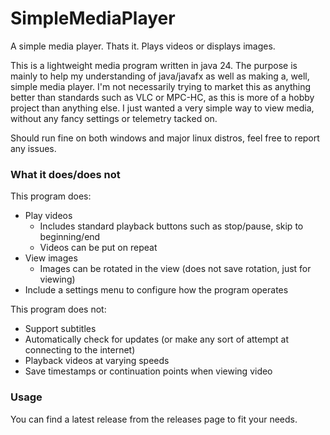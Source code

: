 # SimpleMediaPlayer
A simple media player. Thats it. Plays videos or displays images.

This is a lightweight media program written in java 24. The purpose is mainly to help my understanding of java/javafx as well as making a, well, simple media player. I'm not necessarily trying to market this as anything better than standards such as VLC or MPC-HC, as this is more of a hobby project than anything else. I just wanted a very simple way to view media, without any fancy settings or telemetry tacked on.

Should run fine on both windows and major linux distros, feel free to report any issues. 

### What it does/does not

This program does:
- Play videos
    - Includes standard playback buttons such as stop/pause, skip to beginning/end
    - Videos can be put on repeat
- View images
    - Images can be rotated in the view (does not save rotation, just for viewing)
- Include a settings menu to configure how the program operates


This program does not:
- Support subtitles
- Automatically check for updates (or make any sort of attempt at connecting to the internet)
- Playback videos at varying speeds
- Save timestamps or continuation points when viewing video


### Usage

You can find a latest release from the releases page to fit your needs. 